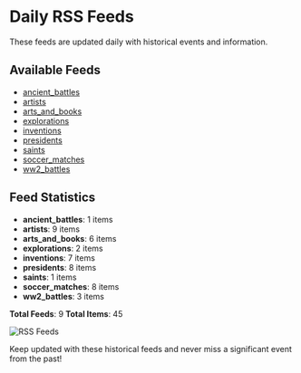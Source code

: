 # Daily RSS Feeds
These feeds are updated daily with historical events and information.

## Available Feeds
- [ancient_battles](https://raw.githubusercontent.com/fabriziosalmi/uglyfeed-cdn/main/happened-today/ancient_battles.xml)
- [artists](https://raw.githubusercontent.com/fabriziosalmi/uglyfeed-cdn/main/happened-today/artists.xml)
- [arts_and_books](https://raw.githubusercontent.com/fabriziosalmi/uglyfeed-cdn/main/happened-today/arts_and_books.xml)
- [explorations](https://raw.githubusercontent.com/fabriziosalmi/uglyfeed-cdn/main/happened-today/explorations.xml)
- [inventions](https://raw.githubusercontent.com/fabriziosalmi/uglyfeed-cdn/main/happened-today/inventions.xml)
- [presidents](https://raw.githubusercontent.com/fabriziosalmi/uglyfeed-cdn/main/happened-today/presidents.xml)
- [saints](https://raw.githubusercontent.com/fabriziosalmi/uglyfeed-cdn/main/happened-today/saints.xml)
- [soccer_matches](https://raw.githubusercontent.com/fabriziosalmi/uglyfeed-cdn/main/happened-today/soccer_matches.xml)
- [ww2_battles](https://raw.githubusercontent.com/fabriziosalmi/uglyfeed-cdn/main/happened-today/ww2_battles.xml)

## Feed Statistics
- **ancient_battles**: 1 items
- **artists**: 9 items
- **arts_and_books**: 6 items
- **explorations**: 2 items
- **inventions**: 7 items
- **presidents**: 8 items
- **saints**: 1 items
- **soccer_matches**: 8 items
- **ww2_battles**: 3 items

**Total Feeds**: 9
**Total Items**: 45

![RSS Feeds](https://via.placeholder.com/800x400?text=Daily+RSS+Feeds)

Keep updated with these historical feeds and never miss a significant event from the past!
